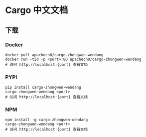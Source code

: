 # Cargo 中文文档

## 下载

### Docker

```
docker pull apachecn0/cargo-zhongwen-wendang
docker run -tid -p <port>:80 apachecn0/cargo-zhongwen-wendang
# 访问 http://localhost:{port} 查看文档
```

### PYPI

```
pip install cargo-zhongwen-wendang
cargo-zhongwen-wendang <port>
# 访问 http://localhost:{port} 查看文档
```

### NPM

```
npm install -g cargo-zhongwen-wendang
cargo-zhongwen-wendang <port>
# 访问 http://localhost:{port} 查看文档
```